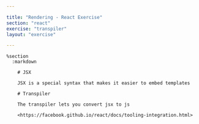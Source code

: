```yaml
---

title: "Rendering - React Exercise"
section: "react"
exercise: "transpiler"
layout: "exercise"

---
```


    %section
      :markdown

        # JSX

        JSX is a special syntax that makes it easier to embed templates

        # Transpiler

        The transpiler lets you convert jsx to js

        <https://facebook.github.io/react/docs/tooling-integration.html>
